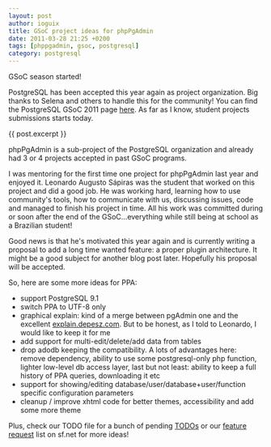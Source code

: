 ```yaml
---
layout: post
author: ioguix
title: GSoC project ideas for phpPgAdmin
date: 2011-03-28 21:25 +0200
tags: [phppgadmin, gsoc, postgresql]
category: postgresql
---
```

GSoC season started!

PostgreSQL has been accepted this year again as project organization.  Big
thanks to Selena and others to handle this for the community!  You can find the
PostgreSQL GSoC 2011 page [here](http://wiki.postgresql.org/wiki/GSoC_2011).  As
far as I know, student projects submissions starts today.

{{ post.excerpt }}

phpPgAdmin is a sub-project of the PostgreSQL organization and already had 3 or
4 projects accepted in past GSoC programs. 

I was mentoring for the first time one project for phpPgAdmin last year and
enjoyed it.  Leonardo Augusto Sápiras was the student that worked on this
project and did a good job.  He was working hard, learning how to use
community's tools, how to communicate with us, discussing issues, code and
managed to finish his project in time.  All his work was committed during or
soon after the end of the GSoC...everything while still being at school as a
Brazilian student!

Good news is that he's motivated this year again and is currently writing a
proposal to add a long time wanted feature: a proper plugin architecture.  It
might be a good subject for another blog post later.  Hopefully his proposal
will be accepted.

So, here are some more ideas for PPA:

* support PostgreSQL 9.1
* switch PPA to UTF-8 only
* graphical explain: kind of a merge between pgAdmin one and the excellent
  [explain.depesz.com]().  But to be honest, as I
  told to Leonardo, I would like to keep it for me
* add support for multi-edit/delete/add data from tables
* drop adodb keeping the compatibility.  A lots of advantages here: remove
  dependency, ability to use some postgresql-only php function, lighter
  low-level db access layer, last but not least: ability to keep a full history
  of PPA queries, downloading it etc
* support for showing/editing database/user/database+user/function specific
  configuration parameters
* cleanup / improve xhtml code for better themes, accessibility and add some
  more theme

Plus, check our TODO file for a bunch of pending
[TODOs](https://github.com/phppgadmin/phppgadmin/raw/master/TODO) or our
[feature request](https://sourceforge.net/tracker/?group_id=37132&atid=418983)
list on sf.net for more ideas!
